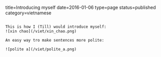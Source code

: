 title=Introducing myself
date=2016-01-06
type=page
status=published
category=vietnamese
~~~~~~

This is how I (Till) would introduce myself:
![xin chao](/viet/xin_chao.png)

An easy way tro make sentences more polite:

![polite a](/viet/polite_a.png)
